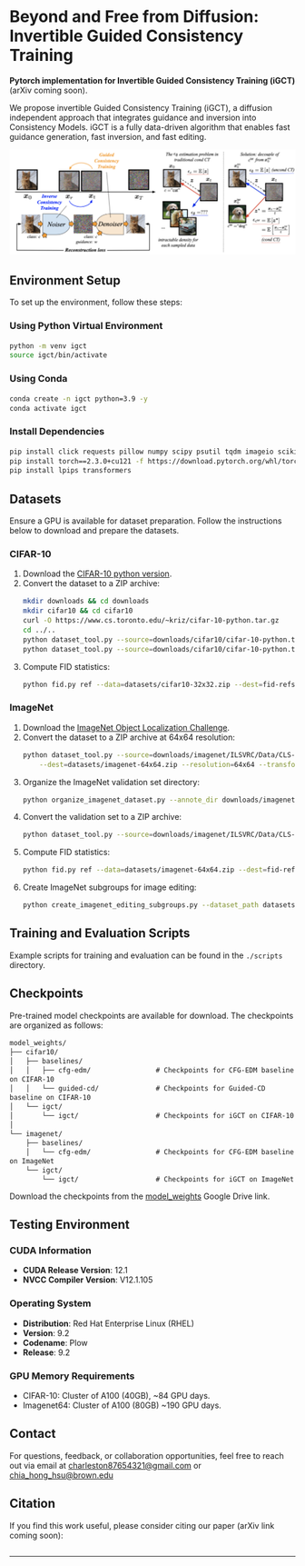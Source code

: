 # Beyond and Free from Diffusion: Invertible Guided Consistency Training

**Pytorch implementation for Invertible Guided Consistency Training (iGCT)** (arXiv coming soon).

We propose invertible Guided Consistency Training (iGCT), a diffusion independent approach that integrates guidance and inversion into Consistency Models. iGCT is a fully data-driven algorithm that enables fast guidance generation, fast inversion, and fast editing. 

![Teaser Image](assets/igct-teaser.png)

## Environment Setup

To set up the environment, follow these steps:

### Using Python Virtual Environment
```bash
python -m venv igct  
source igct/bin/activate
```

### Using Conda
```bash
conda create -n igct python=3.9 -y
conda activate igct
```

### Install Dependencies
```bash
pip install click requests pillow numpy scipy psutil tqdm imageio scikit-image imageio-ffmpeg pyspng
pip install torch==2.3.0+cu121 -f https://download.pytorch.org/whl/torch_stable.html
pip install lpips transformers
```

## Datasets

Ensure a GPU is available for dataset preparation. Follow the instructions below to download and prepare the datasets.

### CIFAR-10
1. Download the [CIFAR-10 python version](https://www.cs.toronto.edu/~kriz/cifar.html).
2. Convert the dataset to a ZIP archive:
   ```bash
   mkdir downloads && cd downloads
   mkdir cifar10 && cd cifar10
   curl -O https://www.cs.toronto.edu/~kriz/cifar-10-python.tar.gz 
   cd ../..
   python dataset_tool.py --source=downloads/cifar10/cifar-10-python.tar.gz --dest=datasets/cifar10-32x32.zip
   python dataset_tool.py --source=downloads/cifar10/cifar-10-python.tar.gz --dest=datasets/cifar10-32x32-test.zip --testset=true
   ```
3. Compute FID statistics:
   ```bash
   python fid.py ref --data=datasets/cifar10-32x32.zip --dest=fid-refs/cifar10-32x32.npz
   ```

### ImageNet
1. Download the [ImageNet Object Localization Challenge](https://www.kaggle.com/competitions/imagenet-object-localization-challenge/data).
2. Convert the dataset to a ZIP archive at 64x64 resolution:
   ```bash
   python dataset_tool.py --source=downloads/imagenet/ILSVRC/Data/CLS-LOC/train \
       --dest=datasets/imagenet-64x64.zip --resolution=64x64 --transform=center-crop
   ```
3. Organize the ImageNet validation set directory:
   ```bash
   python organize_imagenet_dataset.py --annote_dir downloads/imagenet/ILSVRC/Annotations/CLS-LOC/val --images_dir downloads/imagenet/ILSVRC/Data/CLS-LOC/val
   ```
4. Convert the validation set to a ZIP archive:
   ```bash
   python dataset_tool.py --source=downloads/imagenet/ILSVRC/Data/CLS-LOC/val --dest=datasets/imagenet-64x64-val.zip --resolution=64x64 --transform=center-crop
   ```
5. Compute FID statistics:
   ```bash
   python fid.py ref --data=datasets/imagenet-64x64.zip --dest=fid-refs/imagenet-64x64.npz
   ```
6. Create ImageNet subgroups for image editing:
   ```bash
   python create_imagenet_editing_subgroups.py --dataset_path datasets/imagenet-64x64-val.zip --save_dir datasets/imagenet-64x64-editing-subgroups
   ```

## Training and Evaluation Scripts

Example scripts for training and evaluation can be found in the `./scripts` directory.

## Checkpoints

Pre-trained model checkpoints are available for download. The checkpoints are organized as follows:

```
model_weights/
├── cifar10/
│   ├── baselines/
│   │   ├── cfg-edm/                # Checkpoints for CFG-EDM baseline on CIFAR-10
│   │   └── guided-cd/              # Checkpoints for Guided-CD baseline on CIFAR-10
│   └── igct/
│       └── igct/                   # Checkpoints for iGCT on CIFAR-10
│
└── imagenet/
    ├── baselines/
    │   └── cfg-edm/                # Checkpoints for CFG-EDM baseline on ImageNet
    └── igct/
        └── igct/                   # Checkpoints for iGCT on ImageNet
```

Download the checkpoints from the [model_weights](https://drive.google.com/drive/folders/11K5qHwl4I45vNOvN_nG3FfTjbjLnkmTW?usp=sharing) Google Drive link.

## Testing Environment

### CUDA Information
- **CUDA Release Version**: 12.1
- **NVCC Compiler Version**: V12.1.105

### Operating System
- **Distribution**: Red Hat Enterprise Linux (RHEL)
- **Version**: 9.2
- **Codename**: Plow
- **Release**: 9.2

### GPU Memory Requirements
- CIFAR-10: Cluster of A100 (40GB), ~84 GPU days.
- Imagenet64: Cluster of A100 (80GB) ~190 GPU days.

## Contact

For questions, feedback, or collaboration opportunities, feel free to reach out via email at [charleston87654321@gmail.com](mailto:charleston87654321@gmail.com) or [chia_hong_hsu@brown.edu](mailto:chia_hong_hsu@brown.edu)

## Citation

If you find this work useful, please consider citing our paper (arXiv link coming soon):

```bibtex
```

---
